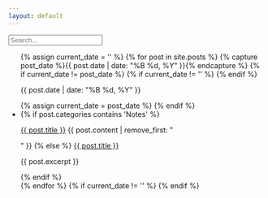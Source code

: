 ```yaml
---
layout: default
---
```


<div class="searchInput">
  <input type="text" id="search-input" placeholder="Search...">
    <p id="p-result-count" style="margin-top: 0px;"><span id="result-count"></span></p>
    <div class="resultBox">
      <!-- here list are inserted from javascript -->
  </div>
</div>

<ul id="post-list">
  {% assign current_date = '' %}
  {% for post in site.posts %}
    {% capture post_date %}{{ post.date | date: "%B %d, %Y" }}{% endcapture %}
    {% if current_date != post_date %}
      {% if current_date != '' %}
      {% endif %}
      <div class="date-separator"><p>{{ post.date | date: "%B %d, %Y" }}</p></div>
    {% assign current_date = post_date %}
    {% endif %}
    <li class="post-item" data-tags="{{ post.tags | join: ' ' }}" data-categories="{{ post.categories | join: ' ' }}">
      {% if post.categories contains 'Notes' %}
       <p><a class="title" href="{{ site.baseurl }}{{ post.url | xml_escape }}">{{ post.title }}</a> {{ post.content | remove_first: "<p>" }}
      {% else %}
       <a href="{{ site.baseurl }}{{ post.url | xml_escape }}">{{ post.title }}</a>
        <p>{{ post.excerpt }}</p>
      {% endif %}
    </li>
  {% endfor %}
  {% if current_date != '' %}
  {% endif %}
</ul>


<script>
document.addEventListener("DOMContentLoaded", function() {
  const searchInput = document.getElementById("search-input");
  const postItems = document.querySelectorAll(".post-item");
  const dateSeparators = document.querySelectorAll(".date-separator");
  let originalPostItemsDisplay = Array.from(postItems).map(item => item.style.display);
  let originalDateSeparatorsDisplay = Array.from(dateSeparators).map(item => item.style.display);
  let displayedDates = {}; // Object to store displayed post items for each date

  searchInput.addEventListener("input", function() {
    const searchTerm = searchInput.value.toLowerCase();

    postItems.forEach(function(postItem, index) {
      const postTitle = postItem.querySelector("a").innerText.toLowerCase();
      const postContent = postItem.querySelector("p").innerText.toLowerCase();
      const postTags = postItem.getAttribute("data-tags").toLowerCase();
      const postCategories = postItem.getAttribute("data-categories").toLowerCase();
      const postDate = postItem.querySelector(".date-separator p").innerText;

      if (
        postTitle.includes(searchTerm) ||
        postContent.includes(searchTerm) ||
        postTags.includes(searchTerm) ||
        postCategories.includes(searchTerm) ||
        postTitle.includes(searchTerm) ||
        postContent.includes(searchTerm)
      ) {
        if (!displayedDates[postDate]) {
          displayedDates[postDate] = [];
        }

        displayedDates[postDate].push(postItem);
        postItem.style.display = originalPostItemsDisplay[index]; // Show the post
      } else {
        postItem.style.display = "none"; // Hide the post
        if (displayedDates[postDate]) {
          displayedDates[postDate] = displayedDates[postDate].filter(item => item !== postItem);
        }
      }
    });

    dateSeparators.forEach(function(separator) {
      const separatorDate = separator.querySelector("p").innerText;
      const postsForDate = displayedDates[separatorDate];

      if (postsForDate && postsForDate.length > 0) {
        separator.style.display = "block";
      } else {
        separator.style.display = "none";
      }
    });
  });
});
</script>
<script src="/js/suggest.js"></script>
